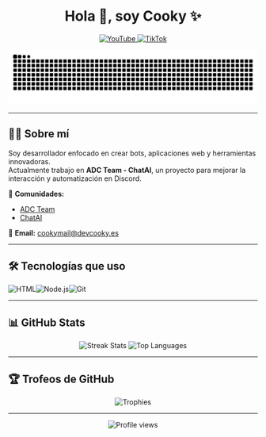 <h1 align="center">Hola 👋, soy Cooky ✨</h1>

<p align="center">
  <a href="https://www.youtube.com/@CookyDJ" target="_blank">
    <img src="https://img.shields.io/badge/YouTube-FF0000?style=for-the-badge&logo=youtube&logoColor=white" alt="YouTube"/>
  </a>
  <a href="https://www.tiktok.com/@sergiocm2009" target="_blank">
    <img src="https://img.shields.io/badge/TikTok-000000?style=for-the-badge&logo=tiktok&logoColor=white" alt="TikTok"/>
  </a>
</p>

<p align="center">
  <img src="https://raw.githubusercontent.com/CookyDevJS/CookyDevJS/output/snake.svg" alt="Snake animation"/>
</p>

---

## 👨‍💻 Sobre mí
Soy desarrollador enfocado en crear bots, aplicaciones web y herramientas innovadoras.  
Actualmente trabajo en **ADC Team - ChatAI**, un proyecto para mejorar la interacción y automatización en Discord.  

📌 **Comunidades:**  
- [ADC Team](https://discord.gg/CnRNkQkZC5)  
- [ChatAI](https://discord.gg/dfZaHBwptB)  

📧 **Email:** [cookymail@devcooky.es](mailto:cookymail@cookydev.es)  

---

## 🛠️ Tecnologías que uso

![HTML](https://skillicons.dev/icons?i=html,css,react,js,ts)![Node.js](https://skillicons.dev/icons?i=nodejs,bun,docker,mongodb)![Git](https://skillicons.dev/icons?i=git,github,heroku,debian,cloudflare,vercel,vscode,idea,linux,windows,npm)  

---

## 📊 GitHub Stats

<p align="center">
  <img height="165" src="https://github-readme-streak-stats.herokuapp.com/?user=CookydevJS&theme=dark&hide_border=false" alt="Streak Stats"/>
  <img height="165" src="https://github-readme-stats.vercel.app/api/top-langs/?username=CookydevJS&layout=compact&theme=dark&hide_border=false" alt="Top Languages"/>
</p>

---

## 🏆 Trofeos de GitHub
<p align="center">
  <img src="https://github-profile-trophy.vercel.app/?username=CookydevJS&theme=radical&row=1&column=7&margin-h=15&margin-w=5&no-bg=true" alt="Trophies"/>
</p>

---

<p align="center">
  <img src="https://komarev.com/ghpvc/?username=CookyDevJS&color=blue&style=flat-square" alt="Profile views"/>
</p>
